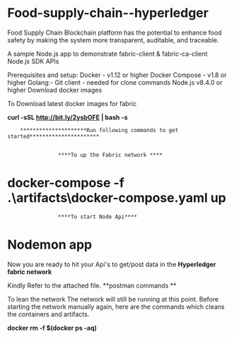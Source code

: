 # Food-supply-chain--hyperledger
Food Supply Chain Blockchain platform has the potential to enhance food safety by making the system more transparent, auditable, and traceable.





A sample Node.js app to demonstrate fabric-client & fabric-ca-client Node.js SDK APIs

Prerequisites and setup:
Docker - v1.12 or higher
Docker Compose - v1.8 or higher
Golang:- 
Git client - needed for clone commands
Node.js v8.4.0 or higher
Download docker images 

To Download latest docker images for fabric

**curl -sSL http://bit.ly/2ysbOFE | bash -s**



		*********************Run following commands to get started**********************


     				****To up the Fabric network ****
#    docker-compose -f .\artifacts\docker-compose.yaml up 


					****To start Node Api****
#    Nodemon app									







Now you are ready to hit your Api's to get/post data in the **Hyperledger fabric network**

Kindly Refer to the attached file.
**postman commands **








To lean the network
The network will still be running at this point. Before starting the network manually again, here are the commands which cleans the containers and artifacts.

**docker rm -f $(docker ps -aq)**

